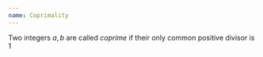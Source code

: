 ```yaml
---
name: Coprimality
---
```


Two integers $a,b$ are called *coprime* if their only common positive divisor is $1$